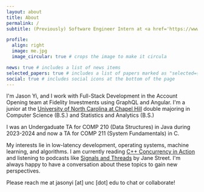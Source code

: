 ```yaml
---
layout: about
title: About
permalink: /
subtitle: (Previously) Software Engineer Intern at <a href='https://www.fidelity.com/'>Fidelity Investments</a> | Chapel Hill, NC, US

profile:
  align: right
  image: me.jpg
  image_circular: true # crops the image to make it circula

news: true # includes a list of news items
selected_papers: true # includes a list of papers marked as "selected={true}"
social: true # includes social icons at the bottom of the page
---
```


I'm Jason Yi, and I work with Full-Stack Development in the Account Opening team at Fidelity Investments using GraphQL and Angular. I'm a junior at the [University of North Carolina at Chapel Hill](https://unc.edu) double majoring in Computer Science (B.S.) and Statistics and Analytics (B.S.)

I was an Undergaduate TA for COMP 210 (Data Structures) in Java during 2023-2024 and now a TA for COMP 211 (System Fundamentals) in C.

My interests lie in low-latency development, operating systems, machine learning, and algorithms. I am currently reading [C++ Concurrency in Action](https://beefnoodles.cc/assets/book/C++%20Concurrency%20in%20Action.pdf) and listening to podcasts like [Signals and Threads](https://signalsandthreads.com/) by Jane Street. I'm always happy to have a conversation about these topics to gain new perspectives.

Please reach me at jasonyi [at] unc [dot] edu to chat or collaborate!

